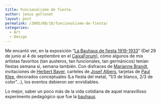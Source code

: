 ```yaml
---
title: Funcionalismo de fiesta.
author: jesus gollonet
layout: post
permalink: /2005/08/18/funcionalismo-de-fiesta/
categories:
  - Art
  - Design
---
```

Me encantó ver, en la exposición &#8220;[La Bauhaus de fiesta 1919-1933][1]&#8221; (Del 29 de junio al 4 de septiembre en el [CaixaForum][2]), cómo algunos de mis artistas favoritos (tan austeros, tan funcionales, tan germánicos) tenían fiestas semana si, semana también. Con disfraces de [Marianne Brandt][3], invitaciones de [Herbert Bayer][4], carteles de [Josef Albers][5], tarjetas de [Paul Klee][6], decorados conceptuales (La fiesta del metal, &#8220;1/3 de blanco, 2/3 de color&#8221;&#8230;), los eventos debieron ser envidiables.

Lo mejor, saber un poco más de la vida cotidiana de aquel maravilloso experimento pedagógico que fue la [bauhaus][7].

 [1]: http://www1.lacaixa.es:8090/webflc/wpr0pres.nsf/wurl/caixaforumartsplastiques_esp?OpenDocument "Información sobre la exposición"
 [2]: http://portal1.lacaixa.es/Channel/Ch_Redirect_Tx?dest=1-92-00-04000 "Museo"
 [3]: http://en.wikipedia.org/wiki/Marianne_Brandt "Diseñadora industrial alemana"
 [4]: http://en.wikipedia.org/wiki/Herbert_Bayer "Diseñador gráfico austriaco"
 [5]: http://en.wikipedia.org/wiki/Josef_Albers "Artista y diseñador aleman "
 [6]: http://en.wikipedia.org/wiki/Paul_Klee "Pintor suizo"
 [7]: http://en.wikipedia.org/wiki/Bauhaus "LA escuela de diseño"